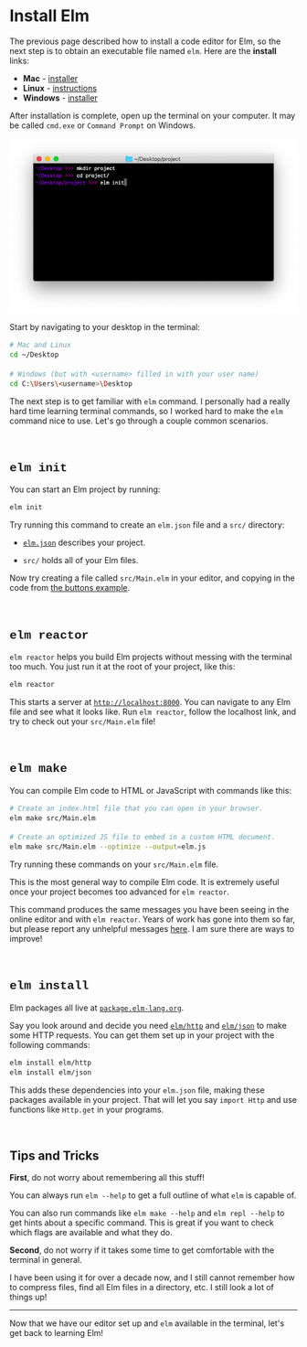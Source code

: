 
<!--
# Install Elm
-->
<!-- TODO -->
# Install Elm

<!--
The previous page described how to install a code editor for Elm, so the next step is to obtain an executable file named `elm`. Here are the **install** links:
-->
<!-- TODO -->
The previous page described how to install a code editor for Elm, so the next step is to obtain an executable file named `elm`. Here are the **install** links:

- **Mac** - [installer](https://github.com/elm/compiler/releases/download/0.19.0/installer-for-mac.pkg)
- **Linux** - <a href="https://github.com/elm/compiler/blob/master/installers/linux/README.md" target="_blank">instructions</a>
- **Windows** - [installer](https://github.com/elm/compiler/releases/download/0.19.0/installer-for-windows.exe)

<!--
After installation is complete, open up the terminal on your computer. It may be called `cmd.exe` or `Command Prompt` on Windows.
-->
<!-- TODO -->
After installation is complete, open up the terminal on your computer. It may be called `cmd.exe` or `Command Prompt` on Windows.

![terminal](images/terminal.png)

<!--
Start by navigating to your desktop in the terminal:
-->
<!-- TODO -->
Start by navigating to your desktop in the terminal:

```bash
# Mac and Linux
cd ~/Desktop

# Windows (but with <username> filled in with your user name)
cd C:\Users\<username>\Desktop
```

<!--
The next step is to get familiar with `elm` command. I personally had a really hard time learning terminal commands, so I worked hard to make the `elm` command nice to use. Let's go through a couple common scenarios.
-->
<!-- TODO -->
The next step is to get familiar with `elm` command. I personally had a really hard time learning terminal commands, so I worked hard to make the `elm` command nice to use. Let's go through a couple common scenarios.


<br>

## <span style="font-family:Consolas,'Liberation Mono',Menlo,Courier,monospace;">elm init</span>

<!--
You can start an Elm project by running:
-->
<!-- TODO -->
You can start an Elm project by running:

```bash
elm init
```

<!--
Try running this command to create an `elm.json` file and a `src/` directory:
-->
<!-- TODO -->
Try running this command to create an `elm.json` file and a `src/` directory:

<!--
- [`elm.json`](https://github.com/elm/compiler/blob/master/docs/elm.json/application.md) describes your project.
-->
<!-- TODO -->
- [`elm.json`](https://github.com/elm/compiler/blob/master/docs/elm.json/application.md) describes your project.
<!--
- `src/` holds all of your Elm files.
-->
<!-- TODO -->
- `src/` holds all of your Elm files.

<!--
Now try creating a file called `src/Main.elm` in your editor, and copying in the code from [the buttons example](https://elm-lang.org/examples/buttons).
-->
<!-- TODO -->
Now try creating a file called `src/Main.elm` in your editor, and copying in the code from [the buttons example](https://elm-lang.org/examples/buttons).


<br>

## <span style="font-family:Consolas,'Liberation Mono',Menlo,Courier,monospace;">elm reactor</span>

<!--
`elm reactor` helps you build Elm projects without messing with the terminal too much. You just run it at the root of your project, like this:
-->
<!-- TODO -->
`elm reactor` helps you build Elm projects without messing with the terminal too much. You just run it at the root of your project, like this:

```bash
elm reactor
```

<!--
This starts a server at [`http://localhost:8000`](http://localhost:8000). You can navigate to any Elm file and see what it looks like. Run `elm reactor`, follow the localhost link, and try to check out your `src/Main.elm` file!
-->
<!-- TODO -->
This starts a server at [`http://localhost:8000`](http://localhost:8000). You can navigate to any Elm file and see what it looks like. Run `elm reactor`, follow the localhost link, and try to check out your `src/Main.elm` file!


<br>

## <span style="font-family:Consolas,'Liberation Mono',Menlo,Courier,monospace;">elm make</span>

<!--
You can compile Elm code to HTML or JavaScript with commands like this:
-->
<!-- TODO -->
You can compile Elm code to HTML or JavaScript with commands like this:

```bash
# Create an index.html file that you can open in your browser.
elm make src/Main.elm

# Create an optimized JS file to embed in a custom HTML document.
elm make src/Main.elm --optimize --output=elm.js
```

<!--
Try running these commands on your `src/Main.elm` file.
-->
<!-- TODO -->
Try running these commands on your `src/Main.elm` file.

<!--
This is the most general way to compile Elm code. It is extremely useful once your project becomes too advanced for `elm reactor`.
-->
<!-- TODO -->
This is the most general way to compile Elm code. It is extremely useful once your project becomes too advanced for `elm reactor`.

<!--
This command produces the same messages you have been seeing in the online editor and with `elm reactor`. Years of work has gone into them so far, but please report any unhelpful messages [here](https://github.com/elm/error-message-catalog/issues). I am sure there are ways to improve!
-->
<!-- TODO -->
This command produces the same messages you have been seeing in the online editor and with `elm reactor`. Years of work has gone into them so far, but please report any unhelpful messages [here](https://github.com/elm/error-message-catalog/issues). I am sure there are ways to improve!


<br>

## <span style="font-family:Consolas,'Liberation Mono',Menlo,Courier,monospace;">elm install</span>

<!--
Elm packages all live at [`package.elm-lang.org`](https://package.elm-lang.org/).
-->
<!-- TODO -->
Elm packages all live at [`package.elm-lang.org`](https://package.elm-lang.org/).

<!--
Say you look around and decide you need [`elm/http`][http] and [`elm/json`][json] to make some HTTP requests. You can get them set up in your project with the following commands:
-->
<!-- TODO -->
Say you look around and decide you need [`elm/http`][http] and [`elm/json`][json] to make some HTTP requests. You can get them set up in your project with the following commands:

```bash
elm install elm/http
elm install elm/json
```

<!--
This adds these dependencies into your `elm.json` file, making these packages available in your project. That will let you say `import Http` and use functions like `Http.get` in your programs.
-->
<!-- TODO -->
This adds these dependencies into your `elm.json` file, making these packages available in your project. That will let you say `import Http` and use functions like `Http.get` in your programs.

[http]: https://package.elm-lang.org/packages/elm/http/latest
[json]: https://package.elm-lang.org/packages/elm/json/latest


<br>

<!--
## Tips and Tricks
-->
<!-- TODO -->
## Tips and Tricks

<!--
**First**, do not worry about remembering all this stuff!
-->
<!-- TODO -->
**First**, do not worry about remembering all this stuff!

<!--
You can always run `elm --help` to get a full outline of what `elm` is capable of.
-->
<!-- TODO -->
You can always run `elm --help` to get a full outline of what `elm` is capable of.

<!--
You can also run commands like `elm make --help` and `elm repl --help` to get hints about a specific command. This is great if you want to check which flags are available and what they do.
-->
<!-- TODO -->
You can also run commands like `elm make --help` and `elm repl --help` to get hints about a specific command. This is great if you want to check which flags are available and what they do.

<!--
**Second**, do not worry if it takes some time to get comfortable with the terminal in general.
-->
<!-- TODO -->
**Second**, do not worry if it takes some time to get comfortable with the terminal in general.

<!--
I have been using it for over a decade now, and I still cannot remember how to compress files, find all Elm files in a directory, etc. I still look a lot of things up!
-->
<!-- TODO -->
I have been using it for over a decade now, and I still cannot remember how to compress files, find all Elm files in a directory, etc. I still look a lot of things up!

* * *

<!--
Now that we have our editor set up and `elm` available in the terminal, let's get back to learning Elm!
-->
<!-- TODO -->
Now that we have our editor set up and `elm` available in the terminal, let's get back to learning Elm!
